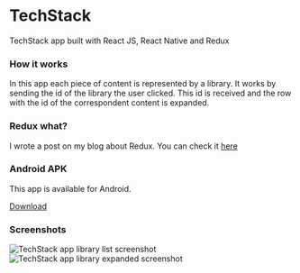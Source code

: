 # TechStack
TechStack app built with React JS, React Native and Redux

### How it works
In this app each piece of content is represented by a library. It works by sending the id of the library the user clicked. This id is received and the row with the id of the correspondent content is expanded.

### Redux what?
I wrote a post on my blog about Redux. You can check it [here](https://she-dev.com/introduction-to-redux/)

### Android APK
This app is available for Android.

[Download](https://github.com/she-dev/TechStack/files/629178/TechStack.apk.zip) 

### Screenshots

![TechStack app library list screenshot](https://lh3.googleusercontent.com/h-DRHzgzemCudY3lzA_kB8ffqmhKEflj4QdtURCbUprZtUrPpYldd0qTrVDwDOF3fCmBYqc_VR_8yys=w1440-h798)
![TechStack app library expanded screenshot](https://lh4.googleusercontent.com/ZH23QkJ3DY-CTWlV32LNnAmhikHbtBJhi4CVZcuzgxqMeTEVEDDPaABPqpWAIe4KWR8pfYu5jswAXso=w1440-h754)
